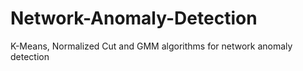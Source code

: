 # Network-Anomaly-Detection
K-Means, Normalized Cut and GMM algorithms for network anomaly detection
